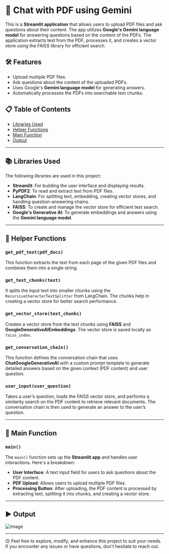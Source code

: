 
# 📄 Chat with PDF using Gemini

This is a **Streamlit application** that allows users to upload PDF files and ask questions about their content. The app utilizes **Google's Gemini language model** for answering questions based on the content of the PDFs. The application extracts text from the PDF, processes it, and creates a vector store using the FAISS library for efficient search.

## 🛠 Features

- Upload multiple PDF files.
- Ask questions about the content of the uploaded PDFs.
- Uses Google's **Gemini language model** for generating answers.
- Automatically processes the PDFs into searchable text chunks.
  
## 📋 Table of Contents

- [Libraries Used](#-libraries-used)
- [Helper Functions](#-helper-functions)
- [Main Function](#-main-function)
- [Output](#-output)

---

## 📚 Libraries Used

The following libraries are used in this project:

- **Streamlit**: For building the user interface and displaying results.
- **PyPDF2**: To read and extract text from PDF files.
- **LangChain**: For splitting text, embedding, creating vector stores, and handling question-answering chains.
- **FAISS**: To create and manage the vector store for efficient text search.
- **Google's Generative AI**: To generate embeddings and answers using the **Gemini language model**.

---

## 🧰 Helper Functions

### `get_pdf_text(pdf_docs)`
This function extracts the text from each page of the given PDF files and combines them into a single string.

### `get_text_chunks(text)`
It splits the input text into smaller chunks using the `RecursiveCharacterTextSplitter` from LangChain. The chunks help in creating a vector store for better search performance.

### `get_vector_store(text_chunks)`
Creates a vector store from the text chunks using **FAISS** and **GoogleGenerativeAIEmbeddings**. The vector store is saved locally as `faiss_index`.

### `get_conversation_chain()`
This function defines the conversation chain that uses **ChatGoogleGenerativeAI** with a custom prompt template to generate detailed answers based on the given context (PDF content) and user question.

### `user_input(user_question)`
Takes a user’s question, loads the FAISS vector store, and performs a similarity search on the PDF content to retrieve relevant documents. The conversation chain is then used to generate an answer to the user’s question.

---

## 🚀 Main Function

### `main()`
The `main()` function sets up the **Streamlit app** and handles user interactions. Here's a breakdown:

- **User Interface**: A text input field for users to ask questions about the PDF content.
- **PDF Upload**: Allows users to upload multiple PDF files.
- **Processing Button**: After uploading, the PDF content is processed by extracting text, splitting it into chunks, and creating a vector store.

---

## ▶️ Output
![image](https://github.com/user-attachments/assets/8edd3424-4fb3-412c-bd8a-e177c93e0e6c)

---

😊 Feel free to explore, modify, and enhance this project to suit your needs. If you encounter any issues or have questions, don't hesitate to reach out.
